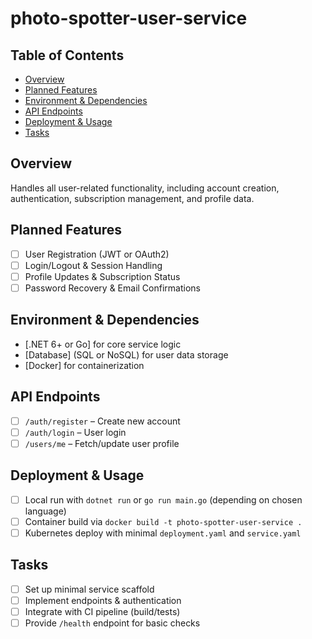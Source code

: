 # photo-spotter-user-service

## Table of Contents
- [Overview](#overview)
- [Planned Features](#planned-features)
- [Environment & Dependencies](#environment--dependencies)
- [API Endpoints](#api-endpoints)
- [Deployment & Usage](#deployment--usage)
- [Tasks](#tasks)

## Overview
Handles all user-related functionality, including account creation, authentication, subscription management, and profile data.

## Planned Features
- [ ] User Registration (JWT or OAuth2)
- [ ] Login/Logout & Session Handling
- [ ] Profile Updates & Subscription Status
- [ ] Password Recovery & Email Confirmations

## Environment & Dependencies
- [.NET 6+ or Go] for core service logic
- [Database] (SQL or NoSQL) for user data storage
- [Docker] for containerization

## API Endpoints
- [ ] `/auth/register` – Create new account
- [ ] `/auth/login` – User login
- [ ] `/users/me` – Fetch/update user profile

## Deployment & Usage
- [ ] Local run with `dotnet run` or `go run main.go` (depending on chosen language)
- [ ] Container build via `docker build -t photo-spotter-user-service .`
- [ ] Kubernetes deploy with minimal `deployment.yaml` and `service.yaml`

## Tasks
- [ ] Set up minimal service scaffold
- [ ] Implement endpoints & authentication
- [ ] Integrate with CI pipeline (build/tests)
- [ ] Provide `/health` endpoint for basic checks

